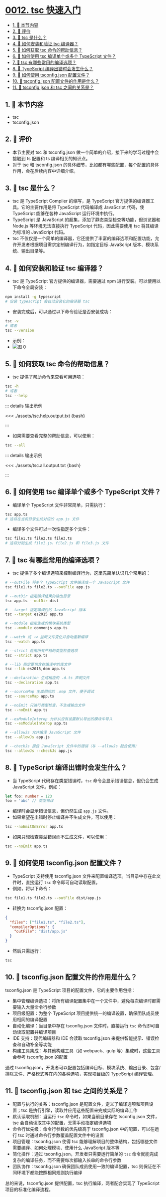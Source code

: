 # [0012. tsc 快速入门](https://github.com/tnotesjs/TNotes.typescript/tree/main/notes/0012.%20tsc%20%E5%BF%AB%E9%80%9F%E5%85%A5%E9%97%A8)

<!-- region:toc -->

- [1. 🎯 本节内容](#1--本节内容)
- [2. 🫧 评价](#2--评价)
- [3. 🤔 tsc 是什么？](#3--tsc-是什么)
- [4. 🤔 如何安装和验证 tsc 编译器？](#4--如何安装和验证-tsc-编译器)
- [5. 🤔 如何获取 tsc 命令的帮助信息？](#5--如何获取-tsc-命令的帮助信息)
- [6. 🤔 如何使用 tsc 编译单个或多个 TypeScript 文件？](#6--如何使用-tsc-编译单个或多个-typescript-文件)
- [7. 🤔 tsc 有哪些常用的编译选项？](#7--tsc-有哪些常用的编译选项)
- [8. 🤔 TypeScript 编译出错时会发生什么？](#8--typescript-编译出错时会发生什么)
- [9. 🤔 如何使用 tsconfig.json 配置文件？](#9--如何使用-tsconfigjson-配置文件)
- [10. 🤔 tsconfig.json 配置文件的作用是什么？](#10--tsconfigjson-配置文件的作用是什么)
- [11. 🤔 tsconfig.json 和 tsc 之间的关系是？](#11--tsconfigjson-和-tsc-之间的关系是)

<!-- endregion:toc -->

## 1. 🎯 本节内容

- tsc
- tsconfig.json

## 2. 🫧 评价

- 本节主要对 tsc 和 tsconfig.json 做一个简单的介绍，接下来的学习过程中会接触到 ts 配置和 ts 编译相关的知识点。
- 对于 tsc 和 tsconfig.json 的具体细节，比如都有哪些配置，每个配置的具体作用，会在后续内容中详细介绍。

## 3. 🤔 tsc 是什么？

- tsc 是 TypeScript Compiler 的缩写，是 TypeScript 官方提供的编译器工具。它的主要作用是将 TypeScript 代码编译成 JavaScript 代码，使 TypeScript 能够在各种 JavaScript 运行环境中执行。
- TypeScript 是 JavaScript 的超集，添加了静态类型检查等功能，但浏览器和 Node.js 等环境无法直接执行 TypeScript 代码，因此需要使用 tsc 将其编译为标准的 JavaScript 代码。
- tsc 不仅仅是一个简单的编译器，它还提供了丰富的编译选项和配置功能，允许开发者根据项目需求定制编译行为，如指定目标 JavaScript 版本、模块系统、输出目录等。

## 4. 🤔 如何安装和验证 tsc 编译器？

- tsc 是 TypeScript 官方提供的编译器，需要通过 npm 进行安装。可以使用以下命令全局安装：

```bash
npm install -g typescript
# 安装 typescript 会自动安装它的编译器 tsc
```

- 安装完成后，可以通过以下命令验证是否安装成功：

```bash
tsc -v
# 或者
tsc --version
```

- 示例：
- ![图 0](https://cdn.jsdelivr.net/gh/tnotesjs/imgs@main/2025-10-16-12-22-19.png)

## 5. 🤔 如何获取 tsc 命令的帮助信息？

- tsc 提供了帮助命令来查看可用选项：

```bash
tsc -h
# 或者
tsc --help
```

::: details 输出示例

<<< ./assets/tsc.help.output.txt {bash}

:::

- 如果需要查看完整的帮助信息，可以使用：

```bash
tsc --all
```

::: details 输出示例

<<< ./assets/tsc.all.output.txt {bash}

:::

## 6. 🤔 如何使用 tsc 编译单个或多个 TypeScript 文件？

- 编译单个 TypeScript 文件非常简单，只需执行：

```bash
tsc app.ts
# 这将在当前目录生成对应的 app.js 文件
```

- 编译多个文件可以一次性指定多个文件：

```bash
tsc file1.ts file2.ts file3.ts
# 这将分别生成 file1.js、file2.js 和 file3.js 文件
```

## 7. 🤔 tsc 有哪些常用的编译选项？

- tsc 提供了多个编译选项来控制编译行为，这里先简单认识几个常用的：

```bash
# --outFile 将多个 TypeScript 文件编译成一个 JavaScript 文件
tsc file1.ts file2.ts --outFile app.js

# --outDir 指定编译结果的输出目录
tsc app.ts --outDir dist

# --target 指定编译后的 JavaScript 版本
tsc --target es2015 app.ts

# --module 指定生成的模块系统类型
tsc --module commonjs app.ts

# --watch 或 -w 监听文件变化并自动重新编译
tsc --watch app.ts

# --strict 启用所有严格的类型检查选项
tsc --strict app.ts

# --lib 指定要包含在编译中的库文件
tsc --lib es2015,dom app.ts

# --declaration 生成相应的 .d.ts 声明文件
tsc --declaration app.ts

# --sourceMap 生成相应的 .map 文件，便于调试
tsc --sourceMap app.ts

# --noEmit 只进行类型检查，不生成输出文件
tsc --noEmit app.ts

# --esModuleInterop 允许从没有设置默认导出的模块中导入
tsc --esModuleInterop app.ts

# --allowJs 允许编译 JavaScript 文件
tsc --allowJs app.js

# --checkJs 报告 JavaScript 文件中的错误（与 --allowJs 配合使用）
tsc --allowJs --checkJs app.js
```

## 8. 🤔 TypeScript 编译出错时会发生什么？

- 当 TypeScript 代码存在类型错误时，`tsc` 命令会显示错误信息，但仍会生成 JavaScript 文件。例如：

```ts
let foo: number = 123
foo = 'abc' // 类型错误
```

- 编译时会显示错误信息，但仍然生成 `app.js` 文件。
- 如果希望在出错时停止编译并不生成文件，可以使用：

```bash
tsc --noEmitOnError app.ts
```

- 如果只想检查类型错误而不生成文件，可以使用：

```bash
tsc --noEmit app.ts
```

## 9. 🤔 如何使用 tsconfig.json 配置文件？

- TypeScript 支持使用 tsconfig.json 文件来配置编译选项。当目录中存在此文件时，直接运行 `tsc` 命令即可自动读取配置。
- 例如，将以下命令：

```bash
tsc file1.ts file2.ts --outFile dist/app.js
```

- 转换为 tsconfig.json 配置：

```json
{
  "files": ["file1.ts", "file2.ts"],
  "compilerOptions": {
    "outFile": "dist/app.js"
  }
}
```

- 然后只需运行：

```bash
tsc
```

## 10. 🤔 tsconfig.json 配置文件的作用是什么？

tsconfig.json 是 TypeScript 项目的配置文件，它的主要作用包括：

- 集中管理编译选项：将所有编译配置集中在一个文件中，避免每次编译时都需要输入大量命令行参数
- 项目级配置：为整个 TypeScript 项目提供统一的编译设置，确保团队成员使用相同的编译配置
- 自动化编译：当目录中存在 tsconfig.json 文件时，直接运行 `tsc` 命令即可自动读取配置并编译项目
- IDE 支持：现代编辑器和 IDE 会读取 tsconfig.json 来提供智能提示、错误检查和自动补全等功能
- 构建工具集成：与其他构建工具（如 webpack、gulp 等）集成时，这些工具会参考 tsconfig.json 的配置

通过 tsconfig.json，开发者可以配置包括编译目标、模块系统、输出目录、包含/排除文件、严格模式等在内的各种选项，实现项目级的 TypeScript 编译管理。

## 11. 🤔 tsconfig.json 和 tsc 之间的关系是？

- 配置与执行的关系：tsconfig.json 是配置文件，定义了编译选项和项目设置；tsc 是执行引擎，读取并应用这些配置来完成实际的编译工作
- 默认读取机制：当运行 `tsc` 命令时，如果当前目录存在 tsconfig.json 文件，tsc 会自动读取其中的配置，无需手动指定编译选项
- 命令行优先级：命令行参数的优先级高于 tsconfig.json 中的配置，可以在运行 tsc 时通过命令行参数覆盖配置文件中的设置
- 项目管理：tsconfig.json 使得 tsc 能够理解项目的整体结构，包括哪些文件需要编译、如何处理模块、使用什么 JavaScript 版本等
- 简化操作：通过 tsconfig.json，开发者只需要运行简单的 `tsc` 命令就能完成复杂的编译任务，而不需要每次都输入长串的命令行参数
- 团队协作：tsconfig.json 确保团队成员使用一致的编译配置，tsc 则保证在不同环境下都能按照相同规则执行编译

总的来说，tsconfig.json 提供配置，tsc 执行编译，两者配合实现了 TypeScript 项目的标准化编译流程。
